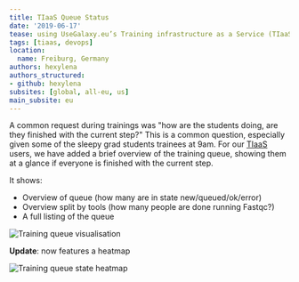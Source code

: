 ```yaml
---
title: TIaaS Queue Status
date: '2019-06-17'
tease: using UseGalaxy.eu’s Training infrastructure as a Service (TIaaS).
tags: [tiaas, devops]
location:
  name: Freiburg, Germany
authors: hexylena
authors_structured:
- github: hexylena
subsites: [global, all-eu, us]
main_subsite: eu
---
```


A common request during trainings was "how are the students doing, are they finished with the current step?" This is a common question, especially given some of the sleepy grad students trainees at 9am. For our [TIaaS](https://galaxyproject.eu/tiaas) users, we have added a brief overview of the training queue, showing them at a glance if everyone is finished with the current step.

It shows:

- Overview of queue (how many are in state new/queued/ok/error)
- Overview split by tools (how many people are done running Fastqc?)
- A full listing of the queue

![Training queue visualisation](/assets/media/tiaas-queue.png)

**Update**: now features a heatmap

![Training queue state heatmap](/assets/media/tiaas-queue2.png)
